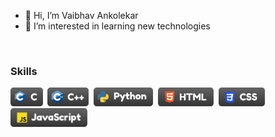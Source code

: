 - 👋 Hi, I’m Vaibhav Ankolekar  
- 👀 I’m interested in learning new technologies
<br />

### Skills
<img src="content/badge_c.svg" height="30" >&nbsp;
<img src="content/badge_cpp.svg" height="30" >&nbsp;
<img src="content/badge_python.svg" height="30" >&nbsp;
<img src="content/badge_html.svg" height="30" >&nbsp;
<img src="content/badge_css.svg" height="30" >&nbsp;
<img src="content/badge_js.svg" height="30" >&nbsp;
<br />
